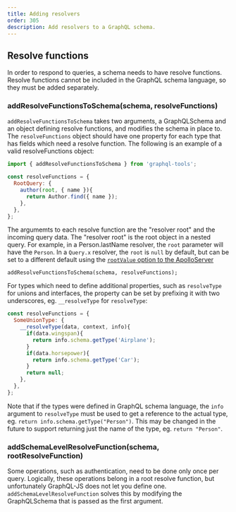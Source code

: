 ```yaml
---
title: Adding resolvers
order: 305
description: Add resolvers to a GraphQL schema.
---
```


## Resolve functions
In order to respond to queries, a schema needs to have resolve functions. Resolve functions cannot be included in the GraphQL schema language, so they must be added separately.

<h3 id="addResolveFunctionsToSchema" title="addResolveFunctionsToSchema">
  addResolveFunctionsToSchema(schema, resolveFunctions)
</h3>

`addResolveFunctionsToSchema` takes two arguments, a GraphQLSchema and an object defining resolve functions, and modifies the schema in place to. The `resolveFunctions` object should have one property for each type that has fields which need a resolve function. The following is an example of a valid resolveFunctions object:
```js
import { addResolveFunctionsToSchema } from 'graphql-tools';

const resolveFunctions = {
  RootQuery: {
    author(root, { name }){
      return Author.find({ name });
    },
  },
};
```

The argumemts to each resolve function are the "resolver root" and the incoming query data.   The "resolver root" is the root object in a nested query.  For example, in a Person.lastName resolver, the `root` parameter will have the `Person`.  In a `Query.x` resolver, the `root` is `null` by default, but can be set to a different default using the [`rootValue` option to the ApolloServer](http://dev.apollodata.com/tools/apollo-server/setup.html)

```
addResolveFunctionsToSchema(schema, resolveFunctions);
```

For types which need to define additional properties, such as `resolveType` for unions and interfaces, the property can be set by prefixing it with two underscores, eg. `__resolveType` for `resolveType`:

```js
const resolveFunctions = {
  SomeUnionType: {
    __resolveType(data, context, info){
      if(data.wingspan){
        return info.schema.getType('Airplane');
      }
      if(data.horsepower){
        return info.schema.getType('Car');
      }
      return null;
    },
  },
};
```
Note that if the types were defined in GraphQL schema language, the `info` argument to `resolveType` must be used to get a reference to the actual type, eg. `return info.schema.getType("Person")`. This may be changed in the future to support returning just the name of the type, eg. `return "Person"`.

<h3 id="addSchemaLevelResolveFunction" title="addSchemaLevelResolveFunction">
  addSchemaLevelResolveFunction(schema, rootResolveFunction)
</h3>

Some operations, such as authentication, need to be done only once per query. Logically, these operations belong in a root resolve function, but unfortunately GraphQL-JS does not let you define one. `addSchemaLevelResolveFunction` solves this by modifying the GraphQLSchema that is passed as the first argument.
